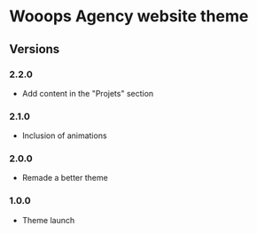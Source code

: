 # Wooops Agency website theme

## Versions

### 2.2.0

* Add content in the "Projets" section

### 2.1.0

* Inclusion of animations

### 2.0.0

* Remade a better theme

### 1.0.0

* Theme launch